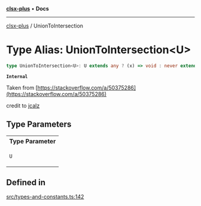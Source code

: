 [**clsx-plus**](README.md) • **Docs**

---

[clsx-plus](README.md) / UnionToIntersection

# Type Alias: UnionToIntersection\<U>

```ts
type UnionToIntersection<U>: U extends any ? (x) => void : never extends (x) => void ? I : never;
```

**`Internal`**

Taken from [https://stackoverflow.com/a/50375286](https://stackoverflow.com/a/50375286)

credit to [jcalz](https://stackoverflow.com/users/2887218/jcalz)

## Type Parameters

<table>
<tr>
<th>Type Parameter</th>
</tr>
<tr>
<td>

`U`

</td>
</tr>
</table>

## Defined in

[src/types-and-constants.ts:142](https://github.com/HoodieCollin/clsx-plus/blob/4d55252443bab37590ad84a6e45f55cb4343cd0f/src/types-and-constants.ts#L142)

